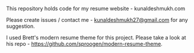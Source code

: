 This repository holds code for my resume website - kunaldeshmukh.com 

Please create issues / contact me - kunaldeshmukh27@gmail.com for any suggestion. 


I used Brett's modern resume theme for this project. Please take a look at his repo - https://github.com/sproogen/modern-resume-theme.
